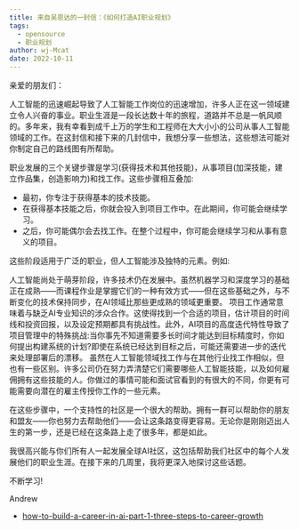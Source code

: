 ```yaml
---
title: 来自吴恩达的一封信：《如何打造AI职业规划》
tags:
  - opensource
  - 职业规划
author: wj-Mcat
date: 2022-10-11
---
```


亲爱的朋友们：

人工智能的迅速崛起导致了人工智能工作岗位的迅速增加，许多人正在这一领域建立令人兴奋的事业。职业生涯是一段长达数十年的旅程，道路并不总是一帆风顺的。多年来，我有幸看到成千上万的学生和工程师在大大小小的公司从事人工智能领域的工作。在这封信和接下来的几封信中，我想分享一些想法，这些想法可能对你制定自己的路线图有所帮助。

职业发展的三个关键步骤是学习(获得技术和其他技能)，从事项目(加深技能，建立作品集，创造影响力)和找工作。这些步骤相互叠加:

* 最初，你专注于获得基本的技术技能。 
* 在获得基本技能之后，你就会投入到项目工作中。在此期间，你可能会继续学习。 
* 之后，你可能偶尔会去找工作。在整个过程中，你可能会继续学习和从事有意义的项目。

这些阶段适用于广泛的职业，但人工智能涉及独特的元素。例如:

人工智能尚处于萌芽阶段，许多技术仍在发展中。虽然机器学习和深度学习的基础正在成熟——而课程作业是掌握它们的一种有效方式——但在这些基础之外，与不断变化的技术保持同步，在AI领域比那些更成熟的领域更重要。 
项目工作通常意味着与缺乏AI专业知识的涉众合作。这使得找到一个合适的项目，估计项目的时间线和投资回报，以及设定预期都具有挑战性。此外，AI项目的高度迭代特性导致了项目管理中的特殊挑战:当你事先不知道需要多长时间才能达到目标精度时，你如何提出构建系统的计划?即使在系统已经达到目标之后，可能还需要进一步的迭代来处理部署后的漂移。 
虽然在人工智能领域找工作与在其他行业找工作相似，但也有一些区别。许多公司仍在努力弄清楚它们需要哪些人工智能技能，以及如何雇佣拥有这些技能的人。你做过的事情可能和面试官看到的有很大的不同，你更有可能需要向潜在的雇主传授你工作的一些元素。

在这些步骤中，一个支持性的社区是一个很大的帮助。拥有一群可以帮助你的朋友和盟友——你也努力去帮助他们——会让这条路变得更容易。无论你是刚刚迈出人生的第一步，还是已经在这条路上走了很多年，都是如此。 
 
我很高兴能与你们所有人一起发展全球AI社区，这包括帮助我们社区中的每个人发展他们的职业生涯。在接下来的几周里，我将更深入地探讨这些话题。 
 
不断学习!

Andrew

* [how-to-build-a-career-in-ai-part-1-three-steps-to-career-growth](https://www.deeplearning.ai/the-batch/how-to-build-a-career-in-ai-part-1-three-steps-to-career-growth/)